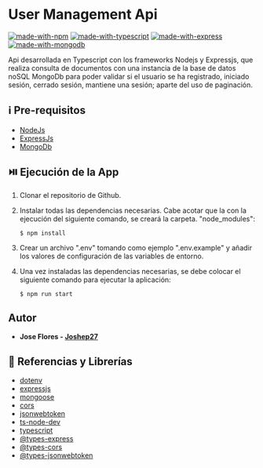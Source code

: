 # User Management Api 

[![made-with-npm](https://img.shields.io/npm/v/npm.svg?logo=npm)](https://www.npmjs.com/) 
[![made-with-typescript](https://img.shields.io/npm/v/typescript.svg?logo=typescript)](https://www.typescriptlang.org/) 
[![made-with-express](https://img.shields.io/npm/v/express.svg?logo=express)](https://expressjs.com/)
[![made-with-mongodb](https://img.shields.io/npm/v/mongodb.svg?logo=mongodb)](https://www.mongodb.com/es)

Api desarrollada en Typescript con los frameworks Nodejs y Expressjs, que realiza consulta de documentos con una instancia de la base de datos noSQL MongoDb para poder validar si el usuario se ha registrado, iniciado sesión, cerrado sesión, mantiene una sesión; aparte del uso de paginación.


## ℹ️ Pre-requisitos

- [NodeJs](https://nodejs.org/es/download/)
- [ExpressJs](https://expressjs.com/)
- [MongoDb](https://www.mongodb.com/es)


## ⏯️ Ejecución de la App

1. Clonar el repositorio de Github. 

1. Instalar todas las dependencias necesarias. Cabe acotar que la con la ejecución del siguiente comando, se creará la carpeta. "node_modules":

    ```
    $ npm install
    ```

2. Crear un archivo ".env" tomando como ejemplo ".env.example" y añadir los valores de configuración de las variables de entorno.


3. Una vez instaladas las dependencias necesarias, se debe colocar el siguiente comando para ejecutar la aplicación:

    ```
    $ npm run start
    ```

## Autor

- **Jose Flores - [Joshep27](https://github.com/Joshep27)**


## 🎁 Referencias y Librerías

- [dotenv](https://www.npmjs.com/package/dotenv)
- [expressjs](https://expressjs.com/)
- [mongoose](https://mongoosejs.com/)
- [cors](https://www.npmjs.com/package/cors)
- [jsonwebtoken](https://jwt.io/)
- [ts-node-dev](https://www.npmjs.com/package/ts-node-dev)
- [typescript](https://www.typescriptlang.org/)
- [@types-express](https://www.npmjs.com/package/@types/express)
- [@types-cors](https://www.npmjs.com/package/@types/cors)
- [@types-jsonwebtoken](https://www.npmjs.com/package/@types/jsonwebtoken)
